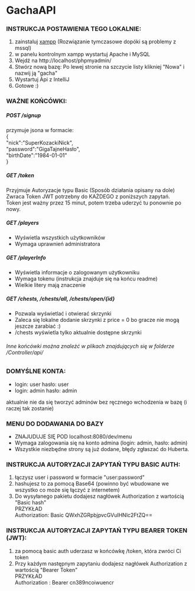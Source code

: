 # GachaAPI

### INSTRUKCJA POSTAWIENIA TEGO LOKALNIE:

1. zainstaluj [xampp](https://www.apachefriends.org/) (Rozwiązanie tymczasowe dopóki są problemy z mssql)
2. w panelu kontrolnym xampp wystartuj Apache i MySQL 
3. Wejdź na http://localhost/phpmyadmin/
4. Stwórz nową bazę: Po lewej stronie na szczycie listy klikniej "Nowa" i nazwij ją "gacha"
5. Wystartuj Api z IntelliJ 
6. Gotowe :)

### WAŻNE KOŃCÓWKI:

##### POST /signup

przymuje jsona w formacie:  
{  
  "nick":"SuperKozackiNick",  
  "password":"GigaTajneHasło",  
  "birthDate":"1984-01-01"  
}  
  
##### GET /token

Przyjmuje Autoryzacje typu Basic (Sposób działania opisany na dole)  
Zwraca Token JWT potrzebny do KAŻDEGO z poniższych zapytań.  
Token jest ważny przez 15 minut, potem trzeba uderzyć tu ponownie po nowy.

##### GET /players

- Wyświetla wszystkich użytkowników
- Wymaga uprawnień administratora

##### GET /playerInfo

- Wyświetla informacje o zalogowanym użytkowniku  
- Wymaga tokenu (instrukcja znajduje się na końcu readme)
- Wielkie litery mają znaczenie

##### GET /chests, /chests/all, /chests/open/{id}

- Pozwala wyświetlać i otwierać skrzynki
- Zaleca się lokalne dodanie skrzynki z price = 0 bo gracze nie mogą jeszcze zarabiać :)
- /chests wyświetla tylko aktualnie dostępne skrzynki

###### Inne końcówki można znależć w plikach znajdujących się w folderze /Controller/api/   
### DOMYŚLNE KONTA:

- login: user hasło: user  
- login: admin hasło: admin  
  
aktualnie nie da się tworzyć adminów bez ręcznego wchodzenia w bazę (i raczej tak zostanie)

### MENU DO DODAWANIA DO BAZY

- ZNAJUDUJE SIĘ POD localhost:8080/dev/menu  
- Wymaga zalogowania się na konto admina (login: admin, hasło: admin)  
- Wszystkie niezbędne strony są już dodane, błędy zgłaszać do Huberta.  

### INSTRUKCJA AUTORYZACJI ZAPYTAŃ TYPU BASIC AUTH:

1. łączysz user i password w formacie "user:password"  
2. hashujesz to za pomocą Base64 (powinno być wbudowane we wszystko co może się łączyć z internetem)  
3. Do wysyłanego pakietu dodajesz nagłówek Authorization z wartością "Basic hash"    
PRZYKŁAD  
Authorization: Basic QWxhZGRpbjpvcGVuIHNlc2FtZQ==

### INSTRUKCJA AUTORYZACJI ZAPYTAŃ TYPU BEARER TOKEN (JWT):

1. za pomocą basic auth uderzasz w końcówkę /token, która zwróci Ci token  
2. Przy każdym następnym zapytaniu dodajesz nagłówek Authorization z wartością "Bearer Token"  
PRZYKŁAD  
Authorization : Bearer cn389ncoiwuencr

